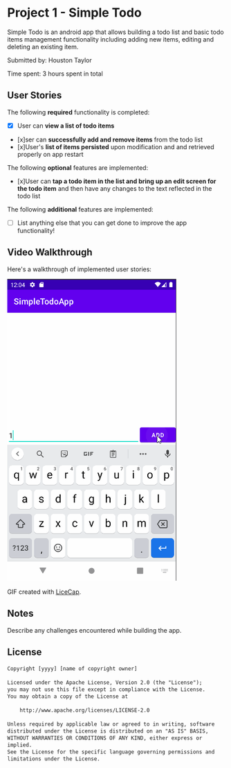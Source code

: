 # Project 1 - Simple Todo

Simple Todo is an android app that allows building a todo list and basic todo items management functionality including adding new items, editing and deleting an existing item.

Submitted by: Houston Taylor

Time spent: 3 hours spent in total

## User Stories

The following **required** functionality is completed:

* [x] User can **view a list of todo items**
* [x]ser can **successfully add and remove items** from the todo list
* [x]User's **list of items persisted** upon modification and and retrieved properly on app restart

The following **optional** features are implemented:

* [x]User can **tap a todo item in the list and bring up an edit screen for the todo item** and then have any changes to the text reflected in the todo list

The following **additional** features are implemented:

* [ ] List anything else that you can get done to improve the app functionality!

## Video Walkthrough

Here's a walkthrough of implemented user stories:

<img src='walkthrough.gif' title='Video Walkthrough' width='' alt='Video Walkthrough' />

GIF created with [LiceCap](http://www.cockos.com/licecap/).

## Notes

Describe any challenges encountered while building the app.

## License

    Copyright [yyyy] [name of copyright owner]

    Licensed under the Apache License, Version 2.0 (the "License");
    you may not use this file except in compliance with the License.
    You may obtain a copy of the License at

        http://www.apache.org/licenses/LICENSE-2.0

    Unless required by applicable law or agreed to in writing, software
    distributed under the License is distributed on an "AS IS" BASIS,
    WITHOUT WARRANTIES OR CONDITIONS OF ANY KIND, either express or implied.
    See the License for the specific language governing permissions and
    limitations under the License.
